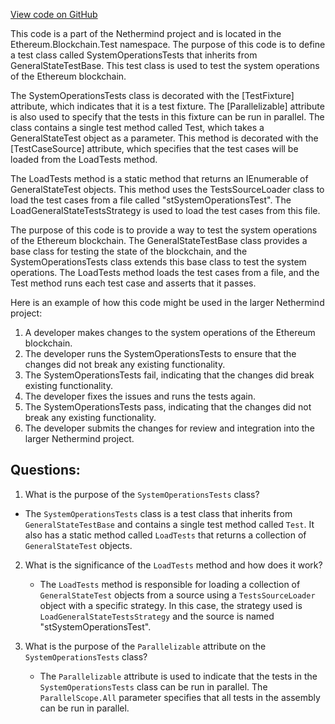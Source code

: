 [View code on GitHub](https://github.com/NethermindEth/nethermind/src/Nethermind/Ethereum.Blockchain.Test/SystemOperationsTests.cs)

This code is a part of the Nethermind project and is located in the Ethereum.Blockchain.Test namespace. The purpose of this code is to define a test class called SystemOperationsTests that inherits from GeneralStateTestBase. This test class is used to test the system operations of the Ethereum blockchain.

The SystemOperationsTests class is decorated with the [TestFixture] attribute, which indicates that it is a test fixture. The [Parallelizable] attribute is also used to specify that the tests in this fixture can be run in parallel. The class contains a single test method called Test, which takes a GeneralStateTest object as a parameter. This method is decorated with the [TestCaseSource] attribute, which specifies that the test cases will be loaded from the LoadTests method.

The LoadTests method is a static method that returns an IEnumerable of GeneralStateTest objects. This method uses the TestsSourceLoader class to load the test cases from a file called "stSystemOperationsTest". The LoadGeneralStateTestsStrategy is used to load the test cases from this file.

The purpose of this code is to provide a way to test the system operations of the Ethereum blockchain. The GeneralStateTestBase class provides a base class for testing the state of the blockchain, and the SystemOperationsTests class extends this base class to test the system operations. The LoadTests method loads the test cases from a file, and the Test method runs each test case and asserts that it passes.

Here is an example of how this code might be used in the larger Nethermind project:

1. A developer makes changes to the system operations of the Ethereum blockchain.
2. The developer runs the SystemOperationsTests to ensure that the changes did not break any existing functionality.
3. The SystemOperationsTests fail, indicating that the changes did break existing functionality.
4. The developer fixes the issues and runs the tests again.
5. The SystemOperationsTests pass, indicating that the changes did not break any existing functionality.
6. The developer submits the changes for review and integration into the larger Nethermind project.
## Questions: 
 1. What is the purpose of the `SystemOperationsTests` class?
   - The `SystemOperationsTests` class is a test class that inherits from `GeneralStateTestBase` and contains a single test method called `Test`. It also has a static method called `LoadTests` that returns a collection of `GeneralStateTest` objects.

2. What is the significance of the `LoadTests` method and how does it work?
   - The `LoadTests` method is responsible for loading a collection of `GeneralStateTest` objects from a source using a `TestsSourceLoader` object with a specific strategy. In this case, the strategy used is `LoadGeneralStateTestsStrategy` and the source is named "stSystemOperationsTest".

3. What is the purpose of the `Parallelizable` attribute on the `SystemOperationsTests` class?
   - The `Parallelizable` attribute is used to indicate that the tests in the `SystemOperationsTests` class can be run in parallel. The `ParallelScope.All` parameter specifies that all tests in the assembly can be run in parallel.